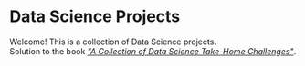 # Data Science Projects

Welcome!  This is a collection of Data Science projects.  
Solution to the book [*"A Collection of Data Science Take-Home Challenges"*](https://datamasked.com/).
